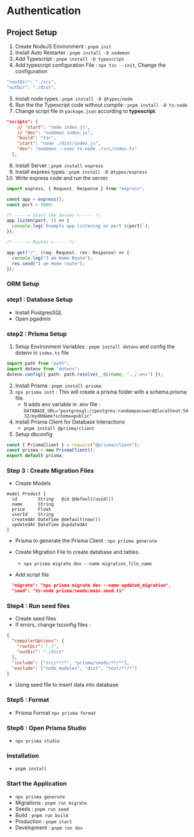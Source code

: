 # Authentication

## Project Setup

1. Create NodeJS Environment : `pnpm init`
2. Install Auto Restarter : `pnpm install -D nodemon`
3. Add Typescript : `pnpm install -D typescript`
4. Add typescript configuration File : `npx tsc --init`, Change the configuration

```ts
"rootDir": "./src",
"outDir": "./dist",
```

5. Install node types : `pnpm install -D @types/node`
6. Run the the Typescript code without compile : `pnpm install -D ts-node`
7. Change script file in `package.json` according to **typescript**.

```json
"scripts": {
    // "start": "node index.js",
    // "dev": "nodemon index.js",
    "build": "tsc",
    "start": "node ./dist/index.js",
    "dev": "nodemon --exec ts-node ./src/index.ts"
  },
```

8. Install Server : `pnpm install express`
9. Install express types : `pnpm install -D @types/express`
10. Write express code and run the server.

```ts
import express, { Request, Response } from "express";

const app = express();
const port = 5000;

/* -----> Start the Server <----- */
app.listen(port, () => {
  console.log(`Example app listening on port ${port}`);
});

/* -----> Routes <----- */

app.get("/", (req: Request, res: Response) => {
  console.log("I am Home Route");
  res.send("I am Home route");
});
```

### ORM Setup

### step1 : Database Setup

- Install PostgresSQL
- Open pgadmin

### step2 : Prisma Setup

1. Setup Environment Variables : `pnpm install dotenv` and config the dotenv in `index.ts` file

```ts
import path from "path";
import dotenv from "dotenv";
dotenv.config({ path: path.resolve(__dirname, "../.env") });
```

2. Install Prisma : `pnpm install prisma`
3. `npx prisma init` : This will create a prisma folder with a schema.prisma file.
   - It adds env variable in .env file : `DATABASE_URL="postgresql://postgres:randompassword@localhost:5432/mydbName?schema=public"`
4. Install Prisma Client for Database Interactions
   - `pnpm install @prisma/client`
5. Setup dbconfig

```js
const { PrismaClient } = require("@prisma/client");
const prisma = new PrismaClient();
export default prisma;
```

### Step 3 : Create Migration Files

- Create Models

```prisma
model Product {
  id        String   @id @default(uuid())
  name      String
  price     Float
  userId    String
  createdAt DateTime @default(now())
  updatedAt DateTime @updatedAt
}
```

- Prisma to generate the Prisma Client : `npx prisma generate`
- Create Migration File to create database and tables.

  - `npx prisma migrate dev --name migration_file_name`

- Add script file

```json
  "migrate": "npx prisma migrate dev --name updated_migration",
  "seed": "ts-node prisma/seeds/main.seed.ts"
```

### Step4 : Run seed files

- Create seed files
- If errors, change tsconfig files :

```json
{
  "compilerOptions": {
    "rootDir": "./",
    "outDir": "./dist"
  },
  "include": ["src/**/*", "prisma/seeds/**/*"],
  "exclude": ["node_modules", "dist", "test/**/*"]
}
```

- Using seed file to insert data into database

### Step5 : Format

- Prisma Format `npx prisma format`

### Step6 : Open Prisma Studio

- `npx prisma studio`

### Installation

- `pnpm install`

### Start the Application

- `npx prisma generate`
- Migrations : `pnpm run migrate`
- Seeds : `pnpm run seed`
- Build : `pnpm run build`
- Production : `pnpm start`
- Development : `pnpm run dev`
